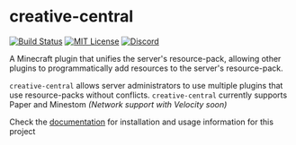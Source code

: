 # creative-central
[![Build Status](https://img.shields.io/github/actions/workflow/status/unnamed/creative-central/build.yml?branch=main)](https://github.com/unnamed/creative-central/actions/workflows/build.yml)
[![MIT License](https://img.shields.io/badge/license-MIT-blue)](license.txt)
[![Discord](https://img.shields.io/discord/683899335405994062)](https://discord.gg/xbba2fy)

A Minecraft plugin that unifies the server's resource-pack, allowing other plugins
to programmatically add resources to the server's resource-pack.

`creative-central` allows server administrators to use multiple plugins that
use resource-packs without conflicts. `creative-central` currently supports
Paper and Minestom *(Network support with Velocity soon)*

Check the [documentation](https://unnamed.team/docs/creative-central/) for installation
and usage information for this project